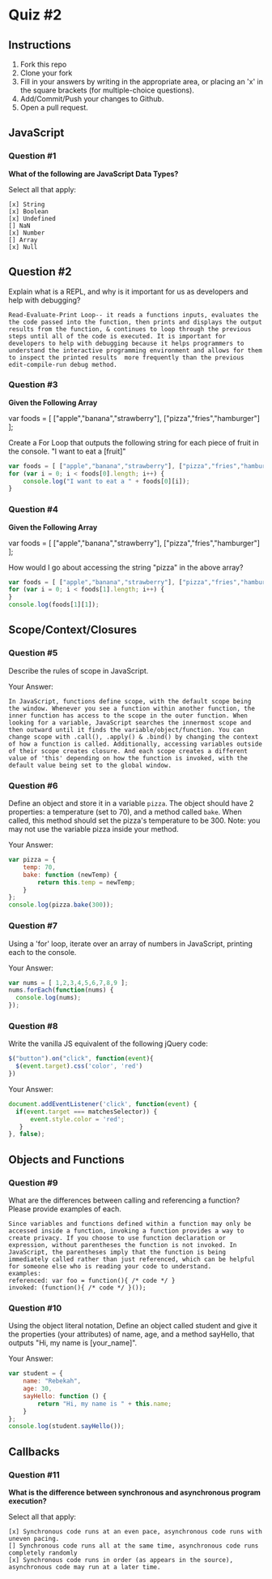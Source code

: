 # Quiz #2

## Instructions

1. Fork this repo
2. Clone your fork
3. Fill in your answers by writing in the appropriate area, or placing an 'x' in
the square brackets (for multiple-choice questions).
4. Add/Commit/Push your changes to Github.
5. Open a pull request.

## JavaScript

### Question #1

**What of the following are JavaScript Data Types?**

Select all that apply:
```
[x] String
[x] Boolean
[x] Undefined
[] NaN
[x] Number
[] Array
[x] Null
```

## Question #2

Explain what is a REPL, and why is it important for us as developers and help with debugging?

```text
Read-Evaluate-Print Loop-- it reads a functions inputs, evaluates the the code passed into the function, then prints and displays the output results from the function, & continues to loop through the previous steps until all of the code is executed. It is important for developers to help with debugging because it helps programmers to understand the interactive programming environment and allows for them to inspect the printed results  more frequently than the previous edit-compile-run debug method.
```
### Question #3

**Given the Following Array**

var foods = [ ["apple","banana","strawberry"], ["pizza","fries","hamburger"] ];

Create a For Loop that outputs the following string for each piece of fruit in the console. "I want to eat a [fruit]"

```js
var foods = [ ["apple","banana","strawberry"], ["pizza","fries","hamburger"] ];
for (var i = 0; i < foods[0].length; i++) {
	console.log("I want to eat a " + foods[0][i]);
}

```
### Question #4

**Given the Following Array**

var foods = [ ["apple","banana","strawberry"], ["pizza","fries","hamburger"] ];

How would I go about accessing the string "pizza" in the above array?

```js
var foods = [ ["apple","banana","strawberry"], ["pizza","fries","hamburger"] ];
for (var i = 0; i < foods[1].length; i++) {
}
console.log(foods[1][1]);
```

## Scope/Context/Closures

### Question #5

Describe the rules of scope in JavaScript.

Your Answer:
```text
In JavaScript, functions define scope, with the default scope being the window. Whenever you see a function within another function, the inner function has access to the scope in the outer function. When looking for a variable, JavaScript searches the innermost scope and then outward until it finds the variable/object/function. You can change scope with .call(), .apply() & .bind() by changing the context of how a function is called. Additionally, accessing variables outside of their scope creates closure. And each scope creates a different value of 'this' depending on how the function is invoked, with the default value being set to the global window.
```

### Question #6

Define an object and store it in a variable `pizza`. The object should have 2
properties: a temperature (set to 70), and a method called `bake`. When called,
this method should set the pizza's temperature to be 300. Note: you may not use
the variable pizza inside your method.

Your Answer:
```js
var pizza = {
    temp: 70,
    bake: function (newTemp) {
        return this.temp = newTemp;
    }
};
console.log(pizza.bake(300));
```

### Question #7

Using a 'for' loop, iterate over an array of numbers in JavaScript, printing each to the console.

Your Answer:
```js
var nums = [ 1,2,3,4,5,6,7,8,9 ];
nums.forEach(function(nums) {
  console.log(nums);
});
```

### Question #8

Write the vanilla JS equivalent of the following jQuery code:

```js
$("button").on("click", function(event){
  $(event.target).css('color', 'red')
})
```

Your Answer:
```js
document.addEventListener('click', function(event) {
  if(event.target === matchesSelector)) {
      event.style.color = 'red';
   }
}, false);
```

## Objects and Functions

### Question #9

What are the differences between calling and referencing a function? Please provide examples of each.

```text
Since variables and functions defined within a function may only be accessed inside a function, invoking a function provides a way to create privacy. If you choose to use function declaration or expression, without parentheses the function is not invoked. In JavaScript, the parentheses imply that the function is being immediately called rather than just referenced, which can be helpful for someone else who is reading your code to understand.
examples:
referenced: var foo = function(){ /* code */ }
invoked: (function(){ /* code */ }());
```
### Question #10

Using the object literal notation, Define an object called student and give it the properties (your attributes) of name, age, and a method sayHello, that outputs "Hi, my name is [your_name]".

Your Answer:
```js
var student = {
    name: "Rebekah",
    age: 30,
    sayHello: function () {
        return "Hi, my name is " + this.name;
    }
};
console.log(student.sayHello());
```

## Callbacks

### Question #11

**What is the difference between synchronous and asynchronous program execution?**

Select all that apply:
```
[x] Synchronous code runs at an even pace, asynchronous code runs with uneven pacing.
[] Synchronous code runs all at the same time, asynchronous code runs completely randomly
[x] Synchronous code runs in order (as appears in the source), asynchronous code may run at a later time.
```
